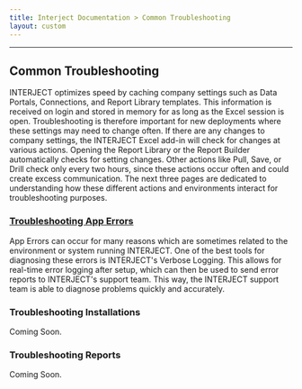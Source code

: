 ```yaml
---
title: Interject Documentation > Common Troubleshooting
layout: custom
---
```

* * *

##  **Common Troubleshooting**

INTERJECT optimizes speed by caching company settings such as Data Portals, Connections, and Report Library templates. This information is received on login and stored in memory for as long as the Excel session is open. Troubleshooting is therefore important for new deployments where these settings may need to change often.  If there are any changes to company settings, the INTERJECT Excel add-in will check for changes at various actions. Opening the Report Library or the Report Builder automatically checks for setting changes. Other actions like Pull, Save, or Drill check only every two hours, since these actions occur often and could create excess communication. The next three pages are dedicated to understanding how these different actions and environments interact for troubleshooting purposes. 

###  [ Troubleshooting App Errors ](/wGetStarted/Troubleshooting-App-Errors_359530497.html)

App Errors can occur for many reasons which are sometimes related to the environment or system running INTERJECT. One of the best tools for diagnosing these errors is INTERJECT's Verbose Logging. This allows for real-time error logging after setup, which can then be used to send error reports to INTERJECT's support team. This way, the INTERJECT support team is able to diagnose problems quickly and accurately. 

  


###  Troubleshooting Installations 

Coming Soon. 

  


###  Troubleshooting Reports 

Coming Soon. 

  


  


